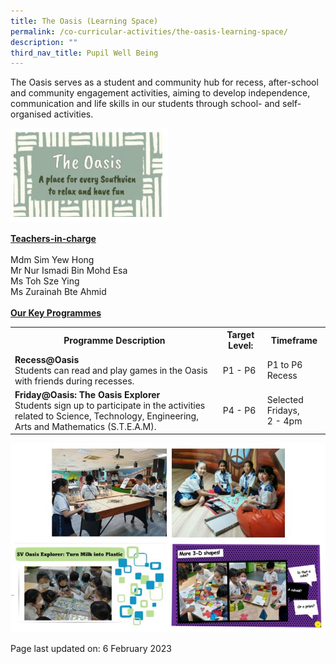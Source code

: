 ```yaml
---
title: The Oasis (Learning Space)
permalink: /co-curricular-activities/the-oasis-learning-space/
description: ""
third_nav_title: Pupil Well Being
---
```

<p>The Oasis serves as a student and community hub for recess, after-school and community engagement activities, aiming to develop independence, communication and life skills in our students through school- and self-organised activities.</p>
<img style = "width:50%" src = "/images/Oasis1.jpg">
<p><u><strong>Teachers-in-charge</strong></u><br /><br />Mdm Sim Yew Hong<br/>Mr Nur Ismadi Bin Mohd Esa<br />Ms Toh Sze Ying<br />Ms Zurainah Bte Ahmid<br /><br /><u><strong>Our Key Programmes</strong></u></p>
<table>
	<tbody>
		<tr>
			<th>Programme Description</th>
		<th>Target Level:</th>
		<th>Timeframe</th>
		</tr>
		<tr>
			<td><strong>Recess@Oasis</strong><br />Students can read and play games in the Oasis with friends during recesses.</td>
			<td>P1 - P6</td>
			<td>P1 to P6 Recess</td>
		</tr>
		<tr>
			<td><strong>Friday@Oasis: The Oasis Explorer</strong><br />
			Students sign up to participate in the activities related to Science, Technology, Engineering, Arts and Mathematics (S.T.E.A.M).</td>
			<td>P4 - P6</td>
			<td>Selected Fridays,<br />2 - 4pm</td>
		</tr>
	</tbody>
	</table>
<img src = "/images/Oasis2.jpg">
<p>Page last updated on: 6 February 2023</p>